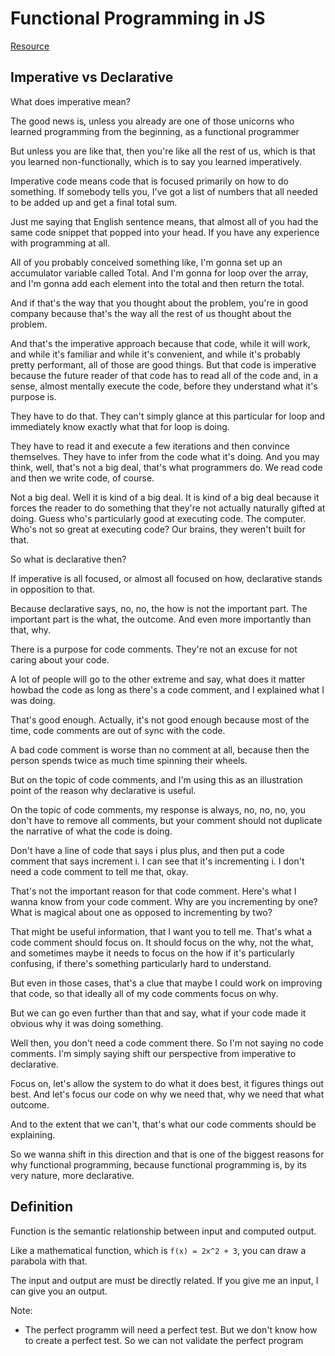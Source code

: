 # Functional Programming in JS

[Resource](https://frontendmasters.com/courses/functional-javascript-v3/functional-programming-journey/)

## Imperative vs Declarative

What does imperative mean?

The good news is, unless you already are one of those unicorns who learned programming from the beginning, as a functional programmer

But unless you are like that, then you're like all the rest of us, which is that you learned non-functionally, which is to say you learned imperatively.

Imperative code means code that is focused primarily on how to do something. If somebody tells you, I've got a list of numbers that all needed to be added up and get a final total sum.

Just me saying that English sentence means, that almost all of you had the same code snippet that popped into your head. If you have any experience with programming at all.

All of you probably conceived something like, I'm gonna set up an accumulator variable called Total. And I'm gonna for loop over the array, and I'm gonna add each element into the total and then return the total.

And if that's the way that you thought about the problem, you're in good company because that's the way all the rest of us thought about the problem.

And that's the imperative approach because that code, while it will work, and while it's familiar and while it's convenient, and while it's probably pretty performant, all of those are good things. But that code is imperative because the future reader of that code has to read all of the code and, in a sense, almost mentally execute the code, before they understand what it's purpose is.

They have to do that. They can't simply glance at this particular for loop and immediately know exactly what that for loop is doing.

They have to read it and execute a few iterations and then convince themselves. They have to infer from the code what it's doing. And you may think, well, that's not a big deal, that's what programmers do. We read code and then we write code, of course.

Not a big deal. Well it is kind of a big deal. It is kind of a big deal because it forces the reader to do something that they're not actually naturally gifted at doing. Guess who's particularly good at executing code. The computer. Who's not so great at executing code? Our brains, they weren't built for that.

So what is declarative then?

If imperative is all focused, or almost all focused on how, declarative stands in opposition to that.

Because declarative says, no, no, the how is not the important part. The important part is the what, the outcome. And even more importantly than that, why.

There is a purpose for code comments. They're not an excuse for not caring about your code.

A lot of people will go to the other extreme and say, what does it matter howbad the code as long as there's a code comment, and I explained what I was doing.

That's good enough. Actually, it's not good enough because most of the time, code comments are out of sync with the code.

A bad code comment is worse than no comment at all, because then the person spends twice as much time spinning their wheels.

But on the topic of code comments, and I'm using this as an illustration point of the reason why declarative is useful.

On the topic of code comments, my response is always, no, no, no, you don't have to remove all comments, but your comment should not duplicate the narrative of what the code is doing.

Don't have a line of code that says i plus plus, and then put a code comment that says increment i. I can see that it's incrementing i. I don't need a code comment to tell me that, okay.

That's not the important reason for that code comment. Here's what I wanna know from your code comment. Why are you incrementing by one? What is magical about one as opposed to incrementing by two?

That might be useful information, that I want you to tell me. That's what a code comment should focus on. It should focus on the why, not the what, and sometimes maybe it needs to focus on the how if it's particularly confusing, if there's something particularly hard to understand.

But even in those cases, that's a clue that maybe I could work on improving that code, so that ideally all of my code comments focus on why.

But we can go even further than that and say, what if your code made it obvious why it was doing something.

Well then, you don't need a code comment there. So I'm not saying no code comments. I'm simply saying shift our perspective from imperative to declarative.

Focus on, let's allow the system to do what it does best, it figures things out best. And let's focus our code on why we need that, why we need that what outcome.

And to the extent that we can't, that's what our code comments should be explaining.

So we wanna shift in this direction and that is one of the biggest reasons for why functional programming, because functional programming is, by its very nature, more declarative.

## Definition

Function is the semantic relationship between input and computed output.

Like a mathematical function, which is `f(x) = 2x^2 + 3`, you can draw a parabola with that.

The input and output are must be directly related. If you give me an input, I can give you an output.

Note:

- The perfect programm will need a perfect test. But we don't know how to create a perfect test. So we can not validate the perfect program
